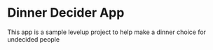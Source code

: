 # Dinner Decider App

This app is a sample levelup project to help make a dinner choice for undecided people
